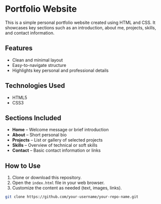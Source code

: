 # Portfolio Website

This is a simple personal portfolio website created using HTML and CSS. It showcases key sections such as an introduction, about me, projects, skills, and contact information.

## Features

- Clean and minimal layout
- Easy-to-navigate structure
- Highlights key personal and professional details

## Technologies Used

- HTML5
- CSS3

## Sections Included

- **Home** – Welcome message or brief introduction
- **About** – Short personal bio
- **Projects** – List or gallery of selected projects
- **Skills** – Overview of technical or soft skills
- **Contact** – Basic contact information or links

## How to Use

1. Clone or download this repository.
2. Open the `index.html` file in your web browser.
3. Customize the content as needed (text, images, links).

```bash
git clone https://github.com/your-username/your-repo-name.git
